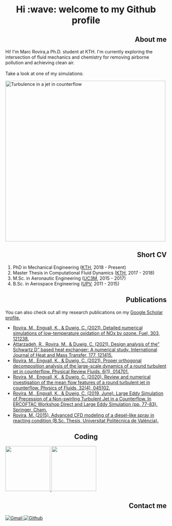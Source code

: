 [comment]: <> (Ideas to expand this README in the future: https://github.com/abhisheknaiidu/awesome-github-profile-readme)

<h1 align="center"> Hi :wave: welcome to my Github profile </h1>

<h2 align="right"> About me </h2>

<p>
  Hi! I'm Marc Rovira,a Ph.D. student at KTH. I'm currently exploring the intersection of fluid mechanics and chemistry for removing airborne pollution and achieving clean air. <br> <br>
  Take a look at one of my simulations:
</p>

<img align="center" src="img/UxUj_575.gif" alt="Turbulence in a jet in counterflow"  width="500px" />

<h2 align="right">Short CV</h2>

<ol>
  <li>PhD in Mechanical Engineering (<a href="http://www.kth.se">KTH</a>, 2018 - Present)</li>
  <li>Master Thesis in Computational Fluid Dynamics (<a href="http://www.kth.se">KTH</a>, 2017 - 2018)</li>
  <li>M.Sc. in Aeronautic Engineering (<a href="http://www.uc3m.es">UC3M</a>, 2015 - 2017)</li>
  <li>B.Sc. in Aerospace Engineering (<a href="http://www.upv.es">UPV</a>, 2011 - 2015)</li>
</ol>

<h2 align="right">Publications</h2>

<p>
  You can also check out all my research publications on my <a href="https://scholar.google.com/citations?user=wEZyfUcAAAAJ&hl=es&oi=sra">Google Scholar profile.</a><br>
</p>

<ul>
  <li><a href="https://doi.org/10.1016/j.fuel.2021.121238">Rovira, M., Engvall, K., & Duwig, C. (2021). Detailed numerical simulations of low-temperature oxidation of NOx by ozone. Fuel, 303, 121238.</a></li>
  <li><a href="https://doi.org/10.1016/j.ijheatmasstransfer.2021.121415">Attarzadeh, R., Rovira, M., & Duwig, C. (2021). Design analysis of the” Schwartz D” based heat exchanger: A numerical study. International Journal of Heat and Mass Transfer, 177, 121415.</a></li>
  <li><a href="https://doi.org/10.1103/PhysRevFluids.6.014701">Rovira, M., Engvall, K., & Duwig, C. (2021). Proper orthogonal decomposition analysis of the large-scale dynamics of a round turbulent jet in counterflow. Physical Review Fluids, 6(1), 014701.</a></li>
  <li><a href="https://doi.org/10.1063/5.0003239">Rovira, M., Engvall, K., & Duwig, C. (2020). Review and numerical investigation of the mean flow features of a round turbulent jet in counterflow. Physics of Fluids, 32(4), 045102.</a></li>
  <li><a href="https://doi.org/10.1007/978-3-030-42822-8_10">Rovira, M., Engvall, K., & Duwig, C. (2019, June). Large Eddy Simulation of Precession of a Non-swirling Turbulent Jet in a Counterflow. In ERCOFTAC Workshop Direct and Large Eddy Simulation (pp. 77-83). Springer, Cham.</a></li>
  <li><a href="http://hdl.handle.net/10251/57242">Rovira, M. (2015). Advanced CFD modeling of a diesel-like spray in reacting condition (B.Sc. Thesis, Universitat Politècnica de València).</a></li>
</ul>

<h2 align="center"> Coding </h2>

<a href="https://github.com/nschloe">
  <img height="140px" src="https://github-readme-stats.vercel.app/api?username=marrov&hide_title=true&hide_border=false&show_icons=true&include_all_commits=true&count_private=true&line_height=22&theme=dark" /> <img height="140px" src="https://github-readme-stats.vercel.app/api/top-langs/?username=marrov&hide=jupyter%20notebook,html,cmake,fortran&hide_title=true&hide_border=false&layout=compact&langs_count=6&theme=dark" />
</a>

<h2 align="right"> Contact me </h2>

<p>
  <a href="mailto:marcrovirasacie@gmail.com">
    <img alt="Gmail" src="https://img.shields.io/badge/Gmail-%23BB001B.svg?&style=for-the-badge&logo=Gmail&logoColor=white" />
  </a>
  <a href="https://github.com/marrov">
    <img alt="Github" src="https://img.shields.io/badge/GitHub-%2312100E.svg?&style=for-the-badge&logo=Github&logoColor=white" />
  </a>
</p>
